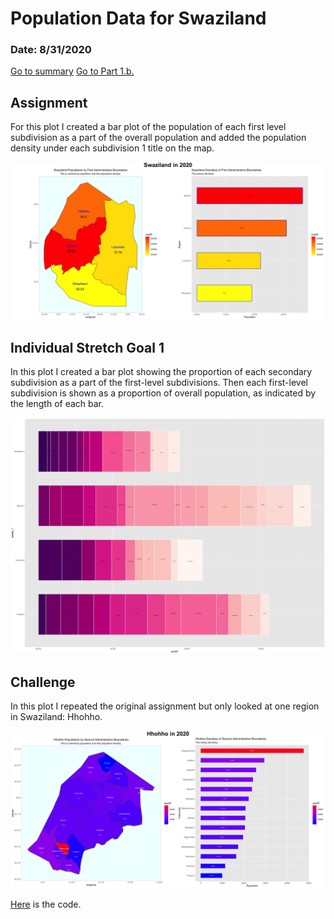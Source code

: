 # Population Data for Swaziland

### Date: 8/31/2020

[Go to summary](project1summary.md)
[Go to Part 1.b.](project1.md)  

## Assignment
For this plot I created a bar plot of the population of each first level subdivision as a part of the overall population and added the population density under each subdivision 1 title on the map. 

![Swaziland population and bar plot](images/swazilandWithDensity.png)

## Individual Stretch Goal 1
In this plot I created a bar plot showing the proportion of each secondary subdivision as a part of the first-level subdivisions. Then each first-level subdivision is shown as a proportion of overall population, as indicated by the length of each bar.

![Bar plot secondary subdivisions](images/swz_adm2_barplot.png)

## Challenge 
In this plot I repeated the original assignment but only looked at one region in Swaziland: Hhohho.

![Hhohho population and bar plot](images/hhohhoWithDensity.png)

[Here](scripts/barGraph.R) is the code.
